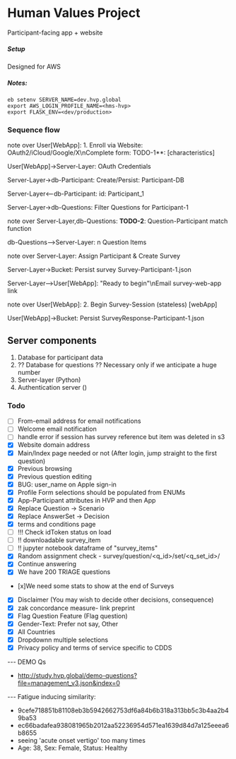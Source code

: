 Human Values Project 
====================

Participant-facing app + website 


##### Setup 

Designed for AWS



##### Notes: 

```
eb setenv SERVER_NAME=dev.hvp.global
export AWS_LOGIN_PROFILE_NAME=<hms-hvp>
export FLASK_ENV=<dev/production>
```


### Sequence flow 

note over User[WebApp]: 1. Enroll via Website: OAuth2/iCloud/Google/X\nComplete form: TODO-1**: [characteristics]

User[WebApp]->Server-Layer: OAuth Credentials

Server-Layer->db-Participant: Create/Persist: Participant-DB

Server-Layer<--db-Participant: id: Participant_1

Server-Layer->db-Questions: Filter Questions for Participant-1

note over Server-Layer,db-Questions: **TODO-2**: Question-Participant match function

db-Questions-->Server-Layer: n Question Items

note over Server-Layer: Assign Participant & Create Survey

Server-Layer->Bucket: Persist survey Survey-Participant-1.json

Server-Layer-->User[WebApp]: "Ready to begin"\nEmail survey-web-app link

note over User[WebApp]: 2. Begin Survey-Session (stateless) [webApp]

User[WebApp]->Bucket: Persist SurveyResponse-Participant-1.json


## Server components

1. Database for participant data 
2. ?? Database for questions ?? Necessary only if we anticipate a huge number 
3. Server-layer (Python)
4. Authentication server ()



### Todo 

- [ ] From-email address for email notifications
- [ ] Welcome email notification
- [ ] handle error if session has survey reference but item was deleted in s3
- [x] Website domain address 
- [x] Main/Index page needed or not (After login, jump straight to the first question)
- [x] Previous browsing
- [x] Previous question editing
- [x] BUG: user_name on Apple sign-in 
- [x] Profile Form selections should be populated from ENUMs
- [x] App-Participant attributes in HVP and then App 
- [x] Replace Question -> Scenario
- [x] Replace AnswerSet -> Decision
- [x] terms and conditions page
- [ ] !!! Check idToken status on load
- [ ] !! downloadable survey_item
- [ ] !! jupyter notebook dataframe of "survey_items" 
- [x] Random assignment check
        - survey/question/<q_id>/set/<q_set_id>/    
- [x] Continue answering
- [x] We have 200 TRIAGE questions 
- [x]We need some stats to show at the end of Surveys 
- [x] Disclaimer (You may wish to decide other decisions, consequence)
- [x] zak concordance measure- link preprint
- [x] Flag Question Feature (Flag question) 
- [x] Gender-Text: Prefer not say, Other
- [x] All Countries
- [x] Dropdownn multiple selections
- [x] Privacy policy and terms of service specific to CDDS

--- DEMO Qs 

- http://study.hvp.global/demo-questions?file=management_v3.json&index=0

--- Fatigue inducing similarity: 
- 9cefe718851b81108eb3b5942662753df6a84b6b318a313bb5c3b4aa2b49ba53
- ec66badafea938081965b2012aa52236954d571ea1639d84d7a125eeea6b8655
- seeing  'acute onset vertigo' too many times 
- Age: 38, Sex: Female, Status: Healthy
